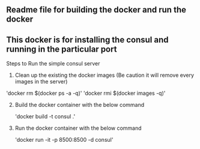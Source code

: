## Readme file for building the docker and run the docker
## This docker is for installing the consul and running in the particular port

Steps to Run the simple consul server

1. Clean up the existing the docker images (Be caution it will remove every images in the server)

  'docker rm $(docker ps -a -q)'
  'docker rmi $(docker images -q)'

2. Build the docker container with the below command
  
   'docker build -t consul .'

3. Run the docker container with the below command

   'docker run -it -p 8500:8500 -d consul'
